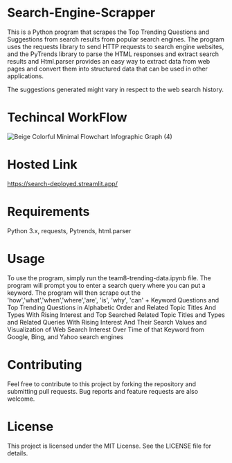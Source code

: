 # Search-Engine-Scrapper
This is a Python program that scrapes the Top Trending Questions and Suggestions from search results from popular search engines. The program uses the requests library to send HTTP requests to search engine websites, and the PyTrends library to parse the HTML responses and extract search results and Html.parser provides an easy way to extract data from web pages and convert them into structured data that can be used in other applications.

The suggestions generated might vary in respect to the web search history.

# Techincal WorkFlow
![Beige Colorful Minimal Flowchart Infographic Graph (4)](https://github.com/jatin12Sethi/Search-Engine-Scrapper/assets/98033741/22190c97-9ada-4c60-86e7-b12ca52868c1)

# Hosted Link
https://search-deployed.streamlit.app/

# Requirements
Python 3.x,
requests,
Pytrends,
html.parser

# Usage
To use the program, simply run the team8-trending-data.ipynb file. The program will prompt you to enter a search query where you can put a keyword. The program will then scrape out the  'how','what','when','where','are', 'is', 'why', 'can' + Keyword Questions and Top Trending Questions in Alphabetic Order and Related Topic Titles And Types With Rising Interest and Top Searched Related Topic Titles and Types and Related Queries With Rising Interest And Their Search Values and Visualization of  Web Search Interest Over Time of that Keyword from Google, Bing, and Yahoo search engines 
# Contributing
Feel free to contribute to this project by forking the repository and submitting pull requests. Bug reports and feature requests are also welcome.

# License
This project is licensed under the MIT License. 
See the LICENSE file for details.
